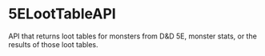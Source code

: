 # 5ELootTableAPI
API that returns loot tables for monsters from D&amp;D 5E, monster stats, or the results of those loot tables.
